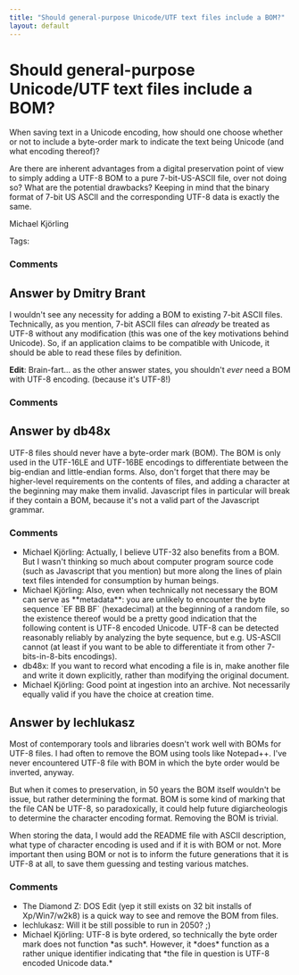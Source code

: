 ```yaml
---
title: "Should general-purpose Unicode/UTF text files include a BOM?"
layout: default
---
```

Should general-purpose Unicode/UTF text files include a BOM?
=====================
When saving text in a Unicode encoding, how should one choose whether or
not to include a byte-order mark to indicate the text being Unicode (and
what encoding thereof)?

Are there are inherent advantages from a digital preservation point of
view to simply adding a UTF-8 BOM to a pure 7-bit-US-ASCII file, over
not doing so? What are the potential drawbacks? Keeping in mind that the
binary format of 7-bit US ASCII and the corresponding UTF-8 data is
exactly the same.

Michael Kjörling

Tags: <file-formats><text><unicode>

### Comments ###


Answer by Dmitry Brant
----------------
I wouldn't see any necessity for adding a BOM to existing 7-bit ASCII
files. Technically, as you mention, 7-bit ASCII files can *already* be
treated as UTF-8 without any modification (this was one of the key
motivations behind Unicode). So, if an application claims to be
compatible with Unicode, it should be able to read these files by
definition.

**Edit**: Brain-fart... as the other answer states, you shouldn't *ever*
need a BOM with UTF-8 encoding. (because it's UTF-8!)

### Comments ###

Answer by db48x
----------------
UTF-8 files should never have a byte-order mark (BOM). The BOM is only
used in the UTF-16LE and UTF-16BE encodings to differentiate between the
big-endian and little-endian forms. Also, don't forget that there may be
higher-level requirements on the contents of files, and adding a
character at the beginning may make them invalid. Javascript files in
particular will break if they contain a BOM, because it's not a valid
part of the Javascript grammar.

### Comments ###
* Michael Kjörling: Actually, I believe UTF-32 also benefits from a BOM. But I wasn't
thinking so much about computer program source code (such as Javascript
that you mention) but more along the lines of plain text files intended
for consumption by human beings.
* Michael Kjörling: Also, even when technically not necessary the BOM can serve as
\*\*metadata\*\*: you are unlikely to encounter the byte sequence \`EF
BB BF\` (hexadecimal) at the beginning of a random file, so the
existence thereof would be a pretty good indication that the following
content is UTF-8 encoded Unicode. UTF-8 can be detected reasonably
reliably by analyzing the byte sequence, but e.g. US-ASCII cannot (at
least if you want to be able to differentiate it from other
7-bits-in-8-bits encodings).
* db48x: If you want to record what encoding a file is in, make another file and
write it down explicitly, rather than modifying the original document.
* Michael Kjörling: Good point at ingestion into an archive. Not necessarily equally valid
if you have the choice at creation time.

Answer by lechlukasz
----------------
Most of contemporary tools and libraries doesn't work well with BOMs for
UTF-8 files. I had often to remove the BOM using tools like Notepad++.
I've never encountered UTF-8 file with BOM in which the byte order would
be inverted, anyway.

But when it comes to preservation, in 50 years the BOM itself wouldn't
be issue, but rather determining the format. BOM is some kind of marking
that the file CAN be UTF-8, so paradoxically, it could help future
digiarcheologis to determine the character encoding format. Removing the
BOM is trivial.

When storing the data, I would add the README file with ASCII
description, what type of character encoding is used and if it is with
BOM or not. More important then using BOM or not is to inform the future
generations that it is UTF-8 at all, to save them guessing and testing
various matches.

### Comments ###
* The Diamond Z: DOS Edit (yep it still exists on 32 bit installs of Xp/Win7/w2k8) is a
quick way to see and remove the BOM from files.
* lechlukasz: Will it be still possible to run in 2050? ;)
* Michael Kjörling: UTF-8 is byte ordered, so technically the byte order mark does not
function \*as such\*. However, it \*does\* function as a rather unique
identifier indicating that \*the file in question is UTF-8 encoded
Unicode data.\*

